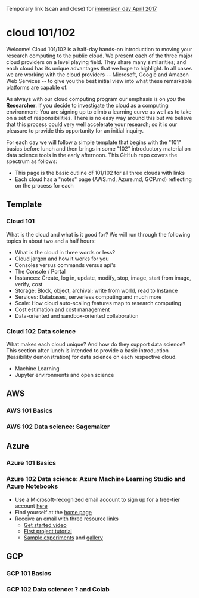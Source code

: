 Temporary link (scan and close) for [immersion day April 2017](https://cloudmaven.github.io/documentation/rc_cloud101_immersion.html)


# cloud 101/102

Welcome! Cloud 101/102 is a half-day hands-on introduction to moving your research computing to
the public cloud. We present each of the three major cloud providers on a level playing field.
They share many similarities; and each cloud has its unique advantages that we hope to highlight. 
In all cases we are working with the cloud providers -- Microsoft, Google and Amazon Web Services --
to give you the best initial view into what these remarkable platforms are capable of.

As always with our cloud computing program our emphasis is on *you* the **Researcher**. 
If you decide to investigate the cloud as a computing environment: You are signing up to climb a 
learning curve as well as to take on a set of responsibilities. There is no easy way around 
this but we believe that this process could very well accelerate your research; so it is 
our pleasure to provide this opportunity for an initial inquiry.

For each day we will follow a simple template that begins with the "101" basics before lunch
and then brings in some "102" introductory material on data science tools in the early afternoon. 
This GitHub repo covers the spectrum as follows: 

* This page is the basic outline of 101/102 for all three clouds with links
* Each cloud has a "notes" page (AWS.md, Azure.md, GCP.md) reflecting on the process for each


## Template


### Cloud 101


What is the cloud and what is it good for? We will run through the following topics in about
two and a half hours: 


* What is the cloud in three words or less?
* Cloud jargon and how it works for you
* Consoles versus commands versus api's
* The Console / Portal
* Instances: Create, log in, update, modify, stop, image, start from image, verify, cost
* Storage: Block, object, archival; write from world, read to Instance
* Services: Databases, serverless computing and much more
* Scale: How cloud auto-scaling features map to research computing
* Cost estimation and cost management
* Data-oriented and sandbox-oriented collaboration


### Cloud 102 Data science


What makes each cloud unique? And how do they support data science? This section after lunch
is intended to provide a basic introduction (feasibility demonstration) for data science on 
each respective cloud. 


* Machine Learning
* Jupyter environments and open science


## AWS 


### AWS 101 Basics


### AWS 102 Data science: Sagemaker


## Azure


### Azure 101 Basics


### Azure 102 Data science: Azure Machine Learning Studio and Azure Notebooks


* Use a Microsoft-recognized email account to sign up for a free-tier account [here](https://studio.azureml.net/)
* Find yourself at the [home page](https://studio.azureml.net/Home/)
* Receive an email with three resource links
  * [Get started video](https://contosoafx.blob.core.windows.net/media/02%20Getting%20Started%20with%20Azure%20Machine%20Learning%20Studio.mp4)
  * [First project tutorial](https://azure.microsoft.com/email/?destination=https%3A%2F%2Fdocs.microsoft.com%2Fen-us%2Fazure%2Fmachine-learning%2Fstudio%2Fcreate-experiment&p=bT01ZDM5ZGMwMS00NWZlLTQxOTYtYjA5Yy01MDk0MzY3MDBiMzQmdT1hZW8mbD1kb2NzJTNBY3JlYXRlLWV4cGVyaW1lbnQ%3D)
  * [Sample experiments](https://azure.microsoft.com/email/?destination=https%3A%2F%2Fdocs.microsoft.com%2Fen-us%2Fazure%2Fmachine-learning%2Fstudio%2Fsample-experiments&p=bT01ZDM5ZGMwMS00NWZlLTQxOTYtYjA5Yy01MDk0MzY3MDBiMzQmdT1hZW8mbD1kb2NzJTNBc2FtcGxlLWV4cGVyaW1lbnRz)
and [gallery](https://azure.microsoft.com/email/?destination=https%3A%2F%2Fgallery.azure.ai%2F&p=bT01ZDM5ZGMwMS00NWZlLTQxOTYtYjA5Yy01MDk0MzY3MDBiMzQmdT1hZW8mbD1nYWxsZXJ5LmF6dXJlLmFpXzI%3D)
  
  
  
## GCP 


### GCP 101 Basics


### GCP 102 Data science: ? and Colab

